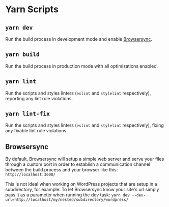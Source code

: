 # Yarn Scripts

## `yarn dev`

Run the build process in development mode and enable [Browsersync](#browsersync).

## `yarn build`

Run the build process in production mode with all optimizations enabled.

## `yarn lint`

Run the scripts and styles linters (`eslint` and `stylelint` respectively), reporting any lint rule violations.

## `yarn lint-fix`

Run the scripts and styles linters (`eslint` and `stylelint` respectively), fixing any fixable lint rule violations.

## Browsersync

By default, Browsersync will setup a simple web server and serve your files through a custom port in order to establish a communication channel between the build process and your browser like this:
`http://localhost:3000/`

This is not ideal when working on WordPress projects that are setup in a subdirectory, for example. To let Browsersync know your site's url simply pass it as a parameter when running the dev task:
`yarn dev --dev-url=http://localhost/my/nested/subdirectory/wordpress/`